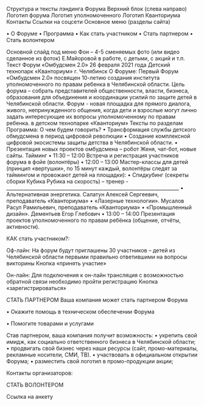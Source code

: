 Структура и тексты лэндинга Форума
Верхний блок (слева направо)
Логотип форума
Логотип уполномоченного
Логотип Кванториума
Контакты
Ссылки на соцсети
Основное меню (разделы сайта)

•	О Форуме
•	Программа
•	Как стать участником 
•	Стать партнером 
•	Стать волонтером

Основной слайд  под меню Фон – 4-5 сменяемых фото (или видео сделанное из фоток) Е.Майоровой в работе, с детьми, с акций и т.п. 
Текст
Форум «Омбудсмен 2.0» 26 февраля 2021 года
 Детский технопарк «Кванториум» г. Челябинск
О Форуме:
Первый Форум «Омбудсмен 2.0» посвящен 10-летию создания института уполномоченного по правам ребенка в Челябинской области.
Цель форума – собрать представителей общественности, власти, бизнеса, образования для объединения и координации усилий по защите детей в Челябинской области.
Форум - новая площадка для прямого диалога, живого, непринужденного общения, когда дети и взрослые могут лично задать интересующие их вопросы уполномоченному по правам ребенка. в детском технопарке «Кванториум»
Тексты по разделам
Программа:
О чем будем говорить?
•	Трансформация службы детского обмудсмена в период цифровой революции
•	Создание комплексной цифровой экосистемы защиты детства в Челябинской области.
•	Презентация  новых проектов омбудсмена – робот Женя, чат-бот, новые сайты.
Тайминг
•	11:30 – 12:00 Встреча и регистрация участников форума в фойе (волонтёры)
•	12:00 – 13:00 Мастер-классы для детей (принцип «вертушки», по 15 минут каждый, волонтёры следят за таймингом и провожают детей на площадки):
•	Спидкубинг (секреты сборки Кубика Рубика на скорость) – тренер - _______________________________________________________________________
•	Альтернативная энергетика. Салатун Алексей Сергеевич, преподаватель «Кванториума»
•	«Лазерные технологии». Мусалов Расул Рамильевич, преподаватель «Кванториума»
•	«Промышленный дизайн». Дементьев Егор Глебович
•	13:00 – 14:00 Презентация проектов уполномоченного по правам ребёнка (общение, отчёты, активности).

КАК стать участником?: 

Оф-лайн:
На форум будут приглашены 30 участников – детей из Челябинской области первыми правильно ответившими на вопросы викторины 
Кнопка «принять участие»

Он-лайн:
Для подключения к он-лайн трансляция с возможностью обратной связи необходимо пройти регистрацию
Кнопка «зарегистрироваться»


СТАТЬ ПАРТНЕРОМ 
Ваша компания может стать партнером Форума

•	Окажите помощь в техническом обеспечении Форума

•	Помогите товарами и услугами


Став партнером, ваша компания получит возможность:
•	укрепить свой имидж, как социально ответственного бизнеса в Челябинской области;
•	продвигать свой бизнес через наши ресурсы (сайт, промо-материалы, рекламные носители, СМИ, ТВ).
•	участвовать в официальном открытии Форума;
•	разместить свой логотип в промо-продукции акции;

Контакты организаторов:



СТАТЬ ВОЛОНТЕРОМ

Ссылка на анкету


